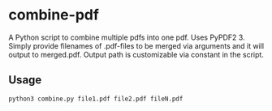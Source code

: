 # combine-pdf
A Python script to combine multiple pdfs into one pdf. Uses PyPDF2 3.
Simply provide filenames of .pdf-files to be merged via arguments and it will output to merged.pdf. Output path is customizable via constant in the script.
## Usage
```
python3 combine.py file1.pdf file2.pdf fileN.pdf
```

